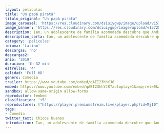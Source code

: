 ```yaml
---
layout: peliculas
title: "Un papá pirata"
titulo_original: "Un papá pirata"
image_carousel: 'https://res.cloudinary.com/dsiuiygwp/image/upload/v1572565242/papa-pirata-min_aufomt.jpg'
image_banner: 'https://res.cloudinary.com/dsiuiygwp/image/upload/v1572565245/un-papa-pirata-pelicula-1-min_dis7lm.jpg'
description: Ian, un adolescente de familia acomodada descubre que André, una antigua estrella de telenovelas arruinada y actual dueño alcohólico de un ruinoso negocio de botargas, es su verdadero padre. Ian decide que quiere arreglarle la vida y para eso entra a trabajar en su negocio, un lugar poblado de gente extravagante que pasa el día disfrazada de botarga, donde descubrirá el verdadero significado de la paternidad.
description_corta: Ian, un adolescente de familia acomodada descubre que André, una antigua estrella de telenovelas arruinada y actual dueño alcohólico de un ruinoso negocio de botargas, es su verdadero padre. Ian decide que quiere arreglarle la vida y para eso entra a trabajar en su...
category: 'peliculas'
idioma: 'Latino'
descargas: 'no'
descargas2:
anio: '2019'
duracion: '1h 32 min'
estrellas: '4'
calidad: 'Full HD'
genero: Comedia
trailer: https://www.youtube.com/embed/qAEI23hhYJ8
embed: https://www.youtube.com/embed/qAEI23hhYJ8?autoplay=1&amp;rel=0&amp;hd=1&border=0&wmode=opaque&enablejsapi=1&modestbranding=1&controls=1&showinfo=0
sandbox: allow-same-origin allow-forms
reproductor: fembed
clasificacion: '+5'
reproductores: ["https://player.premiumstream.live/player.php?id=MjI0","https://gdriveplayer.co/embed2.php?link=GaZQVMIa7K9BXGcrD7sH7A9zo21g5pgUt%252F%252FaOfT%252B%252B94GqgYDFQl0OS9WHZ3X04x0TKbpvwaNYQqn0%252FYCwm9%252FNT0WAekOjIpz1xudQl8zGMfpA%252FWAKBJT%252FIDzs1rCzJmou6wmxd8naPI8kwzkL%252BxtXSgwIUmlZvk3PTCF7EskUoqN1M93xcXeBSyj5SDZ%252F5VvsW80jeCAMQa6BxP9MEnA85"]
tags:
- Comedia
twitter_text: Chicos buenos
introduction: Ian, un adolescente de familia acomodada descubre que André, una antigua estrella de telenovelas arruinada y actual dueño alcohólico de un ruinoso negocio de botargas, es su verdadero padre. Ian decide que quiere arreglarle la vida y para eso entra a trabajar en su
---
```













